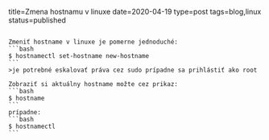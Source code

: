 title=Zmena hostnamu v linuxe
date=2020-04-19
type=post
tags=blog,linux
status=published
~~~~~~

Zmeniť hostname v linuxe je pomerne jednoduché:
```bash
$ hostnamectl set-hostname new-hostname
```
>je potrebné eskalovať práva cez sudo prípadne sa prihlástiť ako root

Zobraziť si aktuálny hostname možte cez prikaz:
```bash
$ hostname
```
prípadne:
```bash
$ hostnamectl
```
